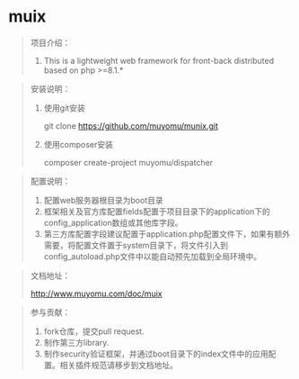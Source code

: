 # muix

> 项目介绍：
> 
> 1. This is a lightweight web framework for front-back distributed based on php >=8.1.*

> 安装说明：
>
> 1. 使用git安装
>
>    git clone https://github.com/muyomu/munix.git
>
> 2. 使用composer安装
>
>    composer create-project muyomu/dispatcher

> 配置说明：
>
> 	1. 配置web服务器根目录为boot目录
> 	1. 框架相关及官方库配置fields配置于项目目录下的application下的config_application数组或其他库字段。
> 	1. 第三方库配置字段建议配置于application.php配置文件下，如果有额外需要，将配置文件置于system目录下，将文件引入到config_autoload.php文件中以能自动预先加载到全局环境中。

> 文档地址：
>
> http://www.muyomu.com/doc/muix



> 参与贡献：
>
> 	1. fork仓库，提交pull request.
> 	1. 制作第三方library.
> 	1. 制作security验证框架，并通过boot目录下的index文件中的应用配置。相关插件规范请移步到文档地址。
